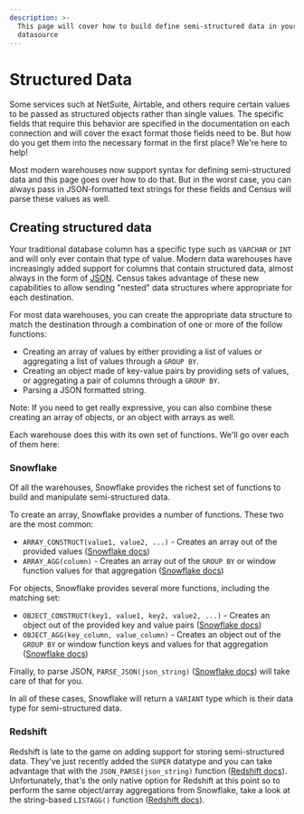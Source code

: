 ```yaml
---
description: >-
  This page will cover how to build define semi-structured data in your
  datasource
---
```


# Structured Data

Some services such at NetSuite, Airtable, and others require certain values to be passed as structured objects rather than single values. The specific fields that require this behavior are specified in the documentation on each connection and will cover the exact format those fields need to be. But how do you get them into the necessary format in the first place? We're here to help!

Most modern warehouses now support syntax for defining semi-structured data and this page goes over how to do that. But in the worst case, you can always pass in JSON-formatted text strings for these fields and Census will parse these values as well.

## Creating structured data

Your traditional database column has a specific type such as `VARCHAR` or `INT` and will only ever contain that type of value. Modern data warehouses have increasingly added support for columns that contain structured data, almost always in the form of [JSON](https://www.json.org/json-en.html). Census takes advantage of these new capabilities to allow sending "nested" data structures where appropriate for each destination.&#x20;

For most data warehouses, you can create the appropriate data structure to match the destination through a combination of one or more of the follow functions:

* Creating an array of values by either providing a list of values or aggregating a list of values through a `GROUP BY`.
* Creating an object made of key-value pairs by providing sets of values, or aggregating a pair of columns through a `GROUP BY`.&#x20;
* Parsing a JSON formatted string.

Note: If you need to get really expressive, you can also combine these creating an array of objects, or an object with arrays as well.&#x20;

Each warehouse does this with its own set of functions. We'll go over each of them here:

### Snowflake

Of all the warehouses, Snowflake provides the richest set of functions to build and manipulate semi-structured data.&#x20;

To create an array, Snowflake provides a number of functions. These two are the most common:

* `ARRAY_CONSTRUCT(value1, value2, ...)` - Creates an array out of the provided values ([Snowflake docs](https://docs.snowflake.com/en/sql-reference/functions/array\_construct.html))
* `ARRAY_AGG(column)` - Creates an array out of the `GROUP BY` or window function values for that aggregation ([Snowflake docs](https://docs.snowflake.com/en/sql-reference/functions/array\_agg.html))

For objects, Snowflake provides several more functions, including the matching set:

* `OBJECT_CONSTRUCT(key1, value1, key2, value2, ...)` - Creates an object out of the provided key and value pairs ([Snowflake docs](https://docs.snowflake.com/en/sql-reference/functions/object\_construct.html))
* `OBJECT_AGG(key_column, value_column)` - Creates an object out of the `GROUP BY` or window function keys and values for that aggregation ([Snowflake docs](https://docs.snowflake.com/en/sql-reference/functions/object\_agg.html))

Finally, to parse JSON, `PARSE_JSON(json_string)` ([Snowflake docs](https://docs.snowflake.com/en/sql-reference/functions/parse\_json.html)) will take care of that for you.&#x20;

In all of these cases, Snowflake will return a `VARIANT` type which is their data type for semi-structured data.&#x20;

### Redshift

Redshift is late to the game on adding support for storing semi-structured data. They've just recently added the `SUPER` datatype and you can take advantage that with the `JSON_PARSE(json_string)` function ([Redshift docs](https://docs.aws.amazon.com/redshift/latest/dg/JSON\_PARSE.html)). Unfortunately, that's the only native option for Redshift at this point so to perform the same object/array aggregations from Snowflake, take a look at the string-based `LISTAGG()` function ([Redshift docs](https://docs.aws.amazon.com/redshift/latest/dg/r\_LISTAGG.html)).

